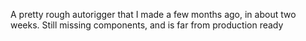 A pretty rough autorigger that I made a few months ago, in about two weeks.
Still missing components, and is far from production ready